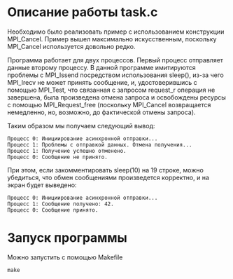 # Описание работы task.c
Необходимо было реализовать пример с использованием конструкции MPI_Cancel.
Пример вышел максимально искусственным, поскольку MPI_Cancel используется
довольно редко.

Программа работает для двух процессов. Первый процесс отправляет данные
второму процессу. 
В данной программе имитируются проблемы с MPI_Issend посредством использования
sleep(), из-за чего MPI_Irecv не может принять сообщение, и, удостоверившись с
помощью MPI_Test, что связанная с запросом request_r операция не завершена,
была произведена отмена запроса и освобождены ресурсы с помощью 
MPI_Request_free (поскольку MPI_Cancel возвращается немедленно, но, возможно, 
до фактической отмены запроса).

Таким образом мы получаем следующий вывод:
```
Процесс 0: Инициирование асинхронной отправки...
Процесс 1: Проблемы с отправкой данных. Отмена получения...
Процесс 1: Получение успешно отменено.
Процесс 0: Сообщение не принято.
```

При этом, если закомментировать sleep(10) на 19 строке, можно убедиться, что
обмен сообщениями произведется корректно, и на экран будет выведено:
```
Процесс 0: Инициирование асинхронной отправки...
Процесс 1: Сообщение получено: 42.
Процесс 0: Сообщение принято.
```

# Запуск программы
Можно запустить с помощью Makefile
```
make
```